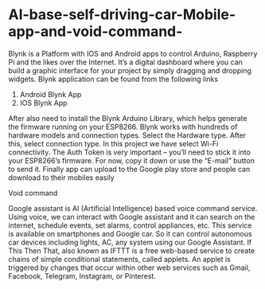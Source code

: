# AI-base-self-driving-car-Mobile-app-and-void-command-
Blynk is a Platform with IOS and Android apps to control Arduino, Raspberry Pi and the likes over the Internet. It’s a digital dashboard where you can build a graphic interface for your project by simply dragging and dropping widgets. Blynk application can be found from the following links  

1.	Android Blynk App 
2.	IOS Blynk App 

After also need to install the Blynk Arduino Library, which helps generate the firmware running on your ESP8266. Blynk works with hundreds of hardware models and connection types. Select the Hardware type. After this, select connection type. In this project we have select Wi-Fi connectivity. The Auth Token is very important – you’ll need to stick it into your ESP8266’s firmware. For now, copy it down or use the “E-mail” button to send it. Finally app can upload to the Google play store and people can download to their mobiles easily 


Void command 

 
Google assistant is AI (Artificial Intelligence) based voice command service. Using voice, we can interact with Google assistant and it can search on the internet, schedule events, set alarms, control appliances, etc. This service is available on smartphones and Google car. So it can control autonomous car devices including lights, AC, any system using our Google Assistant. 
If This Then That, also known as IFTTT is a free web-based service to create chains of simple conditional statements, called applets. An applet is triggered by changes that occur within other web services such as Gmail, Facebook, Telegram, Instagram, or Pinterest. 
